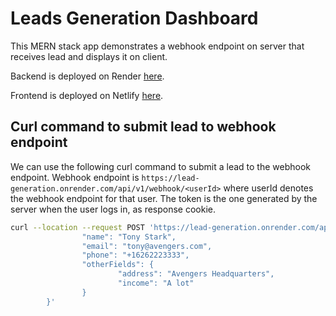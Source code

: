 # Leads Generation Dashboard

This MERN stack app demonstrates a webhook endpoint on server that receives lead and displays it on client.

Backend is deployed on Render [here](https://lead-generation.onrender.com).

Frontend is deployed on Netlify [here](https://leads-generation-dashboard-bl9a8cg8s-svashish305.vercel.app/).

## Curl command to submit lead to webhook endpoint

We can use the following curl command to submit a lead to the webhook endpoint.
Webhook endpoint is `https://lead-generation.onrender.com/api/v1/webhook/<userId>` where userId denotes the webhook endpoint for that user.
The token is the one generated by the server when the user logs in, as response cookie.

```bash
curl --location --request POST 'https://lead-generation.onrender.com/api/v1/webhook/1'   --header 'Content-Type: application/json'    --cookie 'token=eyJhbGciOiJIUzI1NiIsInR5cCI6IkpXVCJ9.eyJ1c2VySWQiOjEsImlhdCI6MTY4ODAyNTcwNCwiZXhwIjoxNjg4Mjg0OTA0fQ.To-57OI0obsc54appNczrmN1iHWo_Xl-7jnVkHBTnrk'     --data-raw '{
                "name": "Tony Stark",
                "email": "tony@avengers.com",
                "phone": "+16262223333",
                "otherFields": {
                        "address": "Avengers Headquarters",
                        "income": "A lot"
                }
        }'
```
